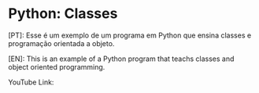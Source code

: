 # Python: Classes

[PT]: Esse é um exemplo de um programa em Python que ensina classes e programação orientada a objeto.

[EN]: This is an example of a Python program that teachs classes and object oriented programming.

YouTube Link: 